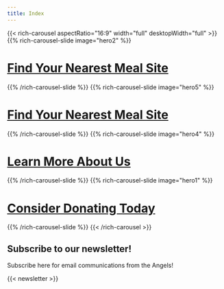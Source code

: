 ```yaml
--- 
title: Index
---
```


{{< rich-carousel aspectRatio="16:9" width="full" desktopWidth="full" >}}
{{% rich-carousel-slide image="hero2" %}}
# [Find Your Nearest Meal Site](/meals)
{{% /rich-carousel-slide %}}
{{% rich-carousel-slide image="hero5" %}}
# [Find Your Nearest Meal Site](/meals)
{{% /rich-carousel-slide %}}
{{% rich-carousel-slide image="hero4" %}}
# [Learn More About Us](/about-us)
{{% /rich-carousel-slide %}}
{{% rich-carousel-slide image="hero1" %}}
# [Consider Donating Today](/donate)
{{% /rich-carousel-slide %}}
{{< /rich-carousel >}}

## Subscribe to our newsletter!

Subscribe here for email communications from the Angels! 

{{< newsletter >}} 
